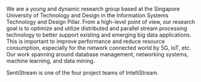 We are a young and dynamic research group based at the Singapore University of Technology and Design in the Information Systems Technology and Design Pillar. From a high-level point of view, our research goal is to optimize and utilize distributed and parallel stream processing technology to better support existing and emerging big data applications. This is important to improve performance and reduce resource consumption, especially for the network connected world by 5G, IoT, etc. Our work spanning around database management, networking systems, machine learning, and data mining.

SentiStream is one of the four project teams of IntelliStream.
